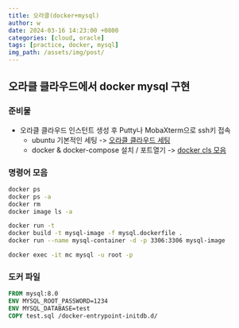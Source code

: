 ```yaml
---
title: 오라클(docker+mysql)
author: w
date: 2024-03-16 14:23:00 +0800
categories: [cloud, oracle]
tags: [practice, docker, mysql]
img_path: /assets/img/post/
---
```


## 오라클 클라우드에서 docker mysql 구현

### 준비물
- 오라클 클라우드 인스턴트 생성 후 Putty나 MobaXterm으로 ssh키 접속
  - ubuntu 기본적인 세팅 -> [오라클 클라우드 세팅](/posts/오라클-클라우드-세팅/)
  - docker & docker-compose 설치 / 포트열기 -> [docker cls 모음](/posts/docker-cls-모음/)

### 명령어 모음
```bash
docker ps
docker ps -a
docker rm
docker image ls -a

docker run -t
docker build -t mysql-image -f mysql.dockerfile .
docker run --name mysql-container -d -p 3306:3306 mysql-image

docker exec -it mc mysql -u root -p

```

### 도커 파일
```dockerfile
FROM mysql:8.0
ENV MYSQL_ROOT_PASSWORD=1234
ENV MYSQL_DATABASE=test
COPY test.sql /docker-entrypoint-initdb.d/
```